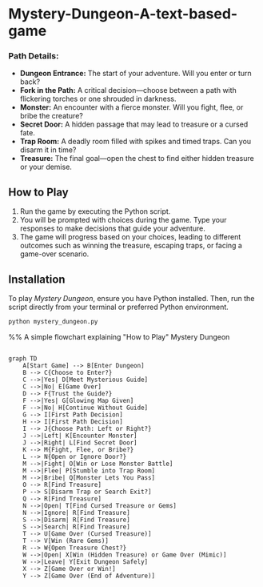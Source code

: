 # Mystery-Dungeon-A-text-based-game


### Path Details:
- **Dungeon Entrance:** The start of your adventure. Will you enter or turn back?
- **Fork in the Path:** A critical decision—choose between a path with flickering torches or one shrouded in darkness.
- **Monster:** An encounter with a fierce monster. Will you fight, flee, or bribe the creature?
- **Secret Door:** A hidden passage that may lead to treasure or a cursed fate.
- **Trap Room:** A deadly room filled with spikes and timed traps. Can you disarm it in time?
- **Treasure:** The final goal—open the chest to find either hidden treasure or your demise.

## How to Play

1. Run the game by executing the Python script.
2. You will be prompted with choices during the game. Type your responses to make decisions that guide your adventure.
3. The game will progress based on your choices, leading to different outcomes such as winning the treasure, escaping traps, or facing a game-over scenario.

## Installation

To play *Mystery Dungeon*, ensure you have Python installed. Then, run the script directly from your terminal or preferred Python environment.

```bash
python mystery_dungeon.py
```


%% A simple flowchart explaining "How to Play" Mystery Dungeon

```memraid

graph TD
    A[Start Game] --> B[Enter Dungeon]
    B --> C{Choose to Enter?}
    C -->|Yes| D[Meet Mysterious Guide]
    C -->|No| E[Game Over]
    D --> F{Trust the Guide?}
    F -->|Yes| G[Glowing Map Given]
    F -->|No| H[Continue Without Guide]
    G --> I[First Path Decision]
    H --> I[First Path Decision]
    I --> J{Choose Path: Left or Right?}
    J -->|Left| K[Encounter Monster]
    J -->|Right| L[Find Secret Door]
    K --> M{Fight, Flee, or Bribe?}
    L --> N{Open or Ignore Door?}
    M -->|Fight| O[Win or Lose Monster Battle]
    M -->|Flee| P[Stumble into Trap Room]
    M -->|Bribe| Q[Monster Lets You Pass]
    O --> R[Find Treasure]
    P --> S[Disarm Trap or Search Exit?]
    Q --> R[Find Treasure]
    N -->|Open| T[Find Cursed Treasure or Gems]
    N -->|Ignore| R[Find Treasure]
    S -->|Disarm| R[Find Treasure]
    S -->|Search| R[Find Treasure]
    T --> U[Game Over (Cursed Treasure)]
    T --> V[Win (Rare Gems)]
    R --> W{Open Treasure Chest?}
    W -->|Open| X[Win (Hidden Treasure) or Game Over (Mimic)]
    W -->|Leave| Y[Exit Dungeon Safely]
    X --> Z[Game Over or Win!]
    Y --> Z[Game Over (End of Adventure)]

